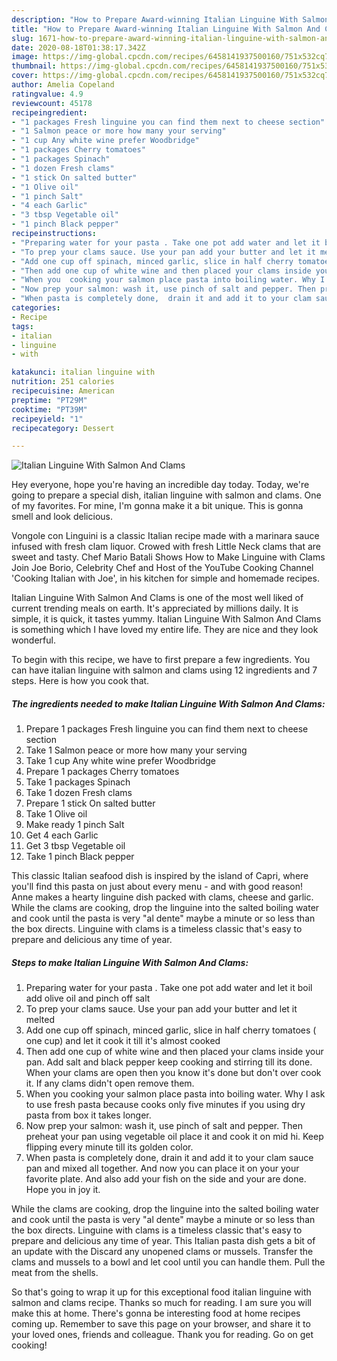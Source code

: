 ```yaml
---
description: "How to Prepare Award-winning Italian Linguine With Salmon And Clams"
title: "How to Prepare Award-winning Italian Linguine With Salmon And Clams"
slug: 1671-how-to-prepare-award-winning-italian-linguine-with-salmon-and-clams
date: 2020-08-18T01:38:17.342Z
image: https://img-global.cpcdn.com/recipes/6458141937500160/751x532cq70/italian-linguine-with-salmon-and-clams-recipe-main-photo.jpg
thumbnail: https://img-global.cpcdn.com/recipes/6458141937500160/751x532cq70/italian-linguine-with-salmon-and-clams-recipe-main-photo.jpg
cover: https://img-global.cpcdn.com/recipes/6458141937500160/751x532cq70/italian-linguine-with-salmon-and-clams-recipe-main-photo.jpg
author: Amelia Copeland
ratingvalue: 4.9
reviewcount: 45178
recipeingredient:
- "1 packages Fresh linguine you can find them next to cheese section"
- "1 Salmon peace or more how many your serving"
- "1 cup Any white wine prefer Woodbridge"
- "1 packages Cherry tomatoes"
- "1 packages Spinach"
- "1 dozen Fresh clams"
- "1 stick On salted butter"
- "1 Olive oil"
- "1 pinch Salt"
- "4 each Garlic"
- "3 tbsp Vegetable oil"
- "1 pinch Black pepper"
recipeinstructions:
- "Preparing water for your pasta . Take one pot add water and let it boil add olive oil and pinch off salt"
- "To prep your clams sauce. Use your pan add your butter and let it melted"
- "Add one cup off spinach, minced garlic, slice in half cherry tomatoes ( one cup) and let it cook it till it&#39;s almost cooked"
- "Then add one cup of white wine and then placed your clams inside your pan. Add salt and black pepper keep cooking and stirring till its done. When your clams are open then you know it&#39;s done but don&#39;t over cook it. If any clams didn&#39;t open remove them."
- "When you  cooking your salmon place pasta into boiling water. Why I ask to use fresh pasta because cooks only five minutes if you using dry pasta from box it takes longer."
- "Now prep your salmon: wash it, use pinch of salt and pepper. Then preheat your pan using vegetable oil place it and cook it on mid hi. Keep flipping every minute till its golden color."
- "When pasta is completely done,  drain it and add it to your clam sauce pan and mixed all together. And now you can place it on your your favorite plate. And also add your fish on the side and your are done. Hope you in joy it."
categories:
- Recipe
tags:
- italian
- linguine
- with

katakunci: italian linguine with 
nutrition: 251 calories
recipecuisine: American
preptime: "PT29M"
cooktime: "PT39M"
recipeyield: "1"
recipecategory: Dessert

---
```



![Italian Linguine With Salmon And Clams](https://img-global.cpcdn.com/recipes/6458141937500160/751x532cq70/italian-linguine-with-salmon-and-clams-recipe-main-photo.jpg)

Hey everyone, hope you're having an incredible day today. Today, we're going to prepare a special dish, italian linguine with salmon and clams. One of my favorites. For mine, I'm gonna make it a bit unique. This is gonna smell and look delicious.

Vongole con Linguini is a classic Italian recipe made with a marinara sauce infused with fresh clam liquor. Crowed with fresh Little Neck clams that are sweet and tasty. Chef Mario Batali Shows How to Make Linguine with Clams Join Joe Borio, Celebrity Chef and Host of the YouTube Cooking Channel &#39;Cooking Italian with Joe&#39;, in his kitchen for simple and homemade recipes.

Italian Linguine With Salmon And Clams is one of the most well liked of current trending meals on earth. It's appreciated by millions daily. It is simple, it is quick, it tastes yummy. Italian Linguine With Salmon And Clams is something which I have loved my entire life. They are nice and they look wonderful.


To begin with this recipe, we have to first prepare a few ingredients. You can have italian linguine with salmon and clams using 12 ingredients and 7 steps. Here is how you cook that.

<!--inarticleads1-->

##### The ingredients needed to make Italian Linguine With Salmon And Clams:

1. Prepare 1 packages Fresh linguine you can find them next to cheese section
1. Take 1 Salmon peace or more how many your serving
1. Take 1 cup Any white wine prefer Woodbridge
1. Prepare 1 packages Cherry tomatoes
1. Take 1 packages Spinach
1. Take 1 dozen Fresh clams
1. Prepare 1 stick On salted butter
1. Take 1 Olive oil
1. Make ready 1 pinch Salt
1. Get 4 each Garlic
1. Get 3 tbsp Vegetable oil
1. Take 1 pinch Black pepper


This classic Italian seafood dish is inspired by the island of Capri, where you&#39;ll find this pasta on just about every menu - and with good reason! Anne makes a hearty linguine dish packed with clams, cheese and garlic. While the clams are cooking, drop the linguine into the salted boiling water and cook until the pasta is very &#34;al dente&#34; maybe a minute or so less than the box directs. Linguine with clams is a timeless classic that&#39;s easy to prepare and delicious any time of year. 

<!--inarticleads2-->

##### Steps to make Italian Linguine With Salmon And Clams:

1. Preparing water for your pasta . Take one pot add water and let it boil add olive oil and pinch off salt
1. To prep your clams sauce. Use your pan add your butter and let it melted
1. Add one cup off spinach, minced garlic, slice in half cherry tomatoes ( one cup) and let it cook it till it&#39;s almost cooked
1. Then add one cup of white wine and then placed your clams inside your pan. Add salt and black pepper keep cooking and stirring till its done. When your clams are open then you know it&#39;s done but don&#39;t over cook it. If any clams didn&#39;t open remove them.
1. When you  cooking your salmon place pasta into boiling water. Why I ask to use fresh pasta because cooks only five minutes if you using dry pasta from box it takes longer.
1. Now prep your salmon: wash it, use pinch of salt and pepper. Then preheat your pan using vegetable oil place it and cook it on mid hi. Keep flipping every minute till its golden color.
1. When pasta is completely done,  drain it and add it to your clam sauce pan and mixed all together. And now you can place it on your your favorite plate. And also add your fish on the side and your are done. Hope you in joy it.


While the clams are cooking, drop the linguine into the salted boiling water and cook until the pasta is very &#34;al dente&#34; maybe a minute or so less than the box directs. Linguine with clams is a timeless classic that&#39;s easy to prepare and delicious any time of year. This Italian pasta dish gets a bit of an update with the Discard any unopened clams or mussels. Transfer the clams and mussels to a bowl and let cool until you can handle them. Pull the meat from the shells. 

So that's going to wrap it up for this exceptional food italian linguine with salmon and clams recipe. Thanks so much for reading. I am sure you will make this at home. There's gonna be interesting food at home recipes coming up. Remember to save this page on your browser, and share it to your loved ones, friends and colleague. Thank you for reading. Go on get cooking!
